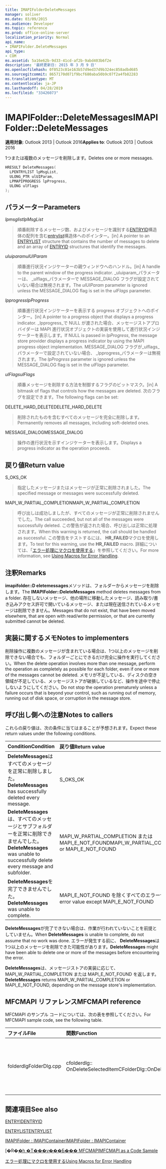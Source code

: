 ```yaml
---
title: IMAPIFolderDeleteMessages
manager: soliver
ms.date: 03/09/2015
ms.audience: Developer
ms.topic: reference
ms.prod: office-online-server
localization_priority: Normal
api_name:
- IMAPIFolder.DeleteMessages
api_type:
- COM
ms.assetid: 5a16e62b-9d33-41cd-af2b-9abd403b6f2e
description: '最終更新日: 2015 年 3 月 9 日'
ms.openlocfilehash: 0f0523c01e163b57d9ed37d9b324ec858adbd685
ms.sourcegitcommit: 8657170d071f9bcf680aba50b9c07f2a4fb82283
ms.translationtype: MT
ms.contentlocale: ja-JP
ms.lasthandoff: 04/28/2019
ms.locfileid: "33426073"
---
```

# <a name="imapifolderdeletemessages"></a><span data-ttu-id="ebf3a-103">IMAPIFolder::DeleteMessages</span><span class="sxs-lookup"><span data-stu-id="ebf3a-103">IMAPIFolder::DeleteMessages</span></span>

  
  
<span data-ttu-id="ebf3a-104">**適用対象**: Outlook 2013 | Outlook 2016</span><span class="sxs-lookup"><span data-stu-id="ebf3a-104">**Applies to**: Outlook 2013 | Outlook 2016</span></span> 
  
<span data-ttu-id="ebf3a-105">1つまたは複数のメッセージを削除します。</span><span class="sxs-lookup"><span data-stu-id="ebf3a-105">Deletes one or more messages.</span></span>
  
```cpp
HRESULT DeleteMessages(
  LPENTRYLIST lpMsgList,
  ULONG_PTR ulUIParam,
  LPMAPIPROGRESS lpProgress,
  ULONG ulFlags
);
```

## <a name="parameters"></a><span data-ttu-id="ebf3a-106">パラメーター</span><span class="sxs-lookup"><span data-stu-id="ebf3a-106">Parameters</span></span>

 <span data-ttu-id="ebf3a-107">_lpmsglist_</span><span class="sxs-lookup"><span data-stu-id="ebf3a-107">_lpMsgList_</span></span>
  
> <span data-ttu-id="ebf3a-108">順番削除するメッセージ数、およびメッセージを識別する[ENTRYID](entryid.md)構造体の配列を含む[entrylist](entrylist.md)構造体へのポインター。</span><span class="sxs-lookup"><span data-stu-id="ebf3a-108">[in] A pointer to an [ENTRYLIST](entrylist.md) structure that contains the number of messages to delete and an array of [ENTRYID](entryid.md) structures that identify the messages.</span></span> 
    
 <span data-ttu-id="ebf3a-109">_uluiparam_</span><span class="sxs-lookup"><span data-stu-id="ebf3a-109">_ulUIParam_</span></span>
  
> <span data-ttu-id="ebf3a-110">順番進行状況インジケーターの親ウィンドウへのハンドル。</span><span class="sxs-lookup"><span data-stu-id="ebf3a-110">[in] A handle to the parent window of the progress indicator.</span></span> <span data-ttu-id="ebf3a-111">_uluiparam_パラメーターは、 _ulflags_パラメーターで MESSAGE_DIALOG フラグが設定されていない場合は無視されます。</span><span class="sxs-lookup"><span data-stu-id="ebf3a-111">The  _ulUIParam_ parameter is ignored unless the MESSAGE_DIALOG flag is set in the  _ulFlags_ parameter.</span></span> 
    
 <span data-ttu-id="ebf3a-112">_lpprogress_</span><span class="sxs-lookup"><span data-stu-id="ebf3a-112">_lpProgress_</span></span>
  
> <span data-ttu-id="ebf3a-113">順番進行状況インジケーターを表示する progress オブジェクトへのポインター。</span><span class="sxs-lookup"><span data-stu-id="ebf3a-113">[in] A pointer to a progress object that displays a progress indicator.</span></span> <span data-ttu-id="ebf3a-114">_lpprogress_で NULL が渡された場合、メッセージストアプロバイダーは MAPI 進行状況オブジェクトの実装を使用して進行状況インジケーターを表示します。</span><span class="sxs-lookup"><span data-stu-id="ebf3a-114">If NULL is passed in  _lpProgress_, the message store provider displays a progress indicator by using the MAPI progress object implementation.</span></span> <span data-ttu-id="ebf3a-115">MESSAGE_DIALOG フラグが_ulflags_パラメーターで設定されていない場合、 _lpprogress_パラメーターは無視されます。</span><span class="sxs-lookup"><span data-stu-id="ebf3a-115">The  _lpProgress_ parameter is ignored unless the MESSAGE_DIALOG flag is set in the  _ulFlags_ parameter.</span></span> 
    
 <span data-ttu-id="ebf3a-116">_ulFlags_</span><span class="sxs-lookup"><span data-stu-id="ebf3a-116">_ulFlags_</span></span>
  
> <span data-ttu-id="ebf3a-117">順番メッセージを削除する方法を制御するフラグのビットマスク。</span><span class="sxs-lookup"><span data-stu-id="ebf3a-117">[in] A bitmask of flags that controls how the messages are deleted.</span></span> <span data-ttu-id="ebf3a-118">次のフラグを設定できます。</span><span class="sxs-lookup"><span data-stu-id="ebf3a-118">The following flags can be set:</span></span>
    
<span data-ttu-id="ebf3a-119">DELETE_HARD_DELETE</span><span class="sxs-lookup"><span data-stu-id="ebf3a-119">DELETE_HARD_DELETE</span></span>
  
> <span data-ttu-id="ebf3a-120">削除されたものを含むすべてのメッセージを完全に削除します。</span><span class="sxs-lookup"><span data-stu-id="ebf3a-120">Permanently removes all messages, including soft-deleted ones.</span></span>
    
<span data-ttu-id="ebf3a-121">MESSAGE_DIALOG</span><span class="sxs-lookup"><span data-stu-id="ebf3a-121">MESSAGE_DIALOG</span></span> 
  
> <span data-ttu-id="ebf3a-122">操作の進行状況を示すインジケーターを表示します。</span><span class="sxs-lookup"><span data-stu-id="ebf3a-122">Displays a progress indicator as the operation proceeds.</span></span>
    
## <a name="return-value"></a><span data-ttu-id="ebf3a-123">戻り値</span><span class="sxs-lookup"><span data-stu-id="ebf3a-123">Return value</span></span>

<span data-ttu-id="ebf3a-124">S_OK</span><span class="sxs-lookup"><span data-stu-id="ebf3a-124">S_OK</span></span> 
  
> <span data-ttu-id="ebf3a-125">指定したメッセージまたはメッセージが正常に削除されました。</span><span class="sxs-lookup"><span data-stu-id="ebf3a-125">The specified message or messages were successfully deleted.</span></span>
    
<span data-ttu-id="ebf3a-126">MAPI_W_PARTIAL_COMPLETION</span><span class="sxs-lookup"><span data-stu-id="ebf3a-126">MAPI_W_PARTIAL_COMPLETION</span></span> 
  
> <span data-ttu-id="ebf3a-127">呼び出しは成功しましたが、すべてのメッセージが正常に削除されませんでした。</span><span class="sxs-lookup"><span data-stu-id="ebf3a-127">The call succeeded, but not all of the messages were successfully deleted.</span></span> <span data-ttu-id="ebf3a-128">この警告が返された場合、呼び出しは正常に処理されます。</span><span class="sxs-lookup"><span data-stu-id="ebf3a-128">When this warning is returned, the call should be handled as successful.</span></span> <span data-ttu-id="ebf3a-129">この警告をテストするには、 **HR_FAILED**マクロを使用します。</span><span class="sxs-lookup"><span data-stu-id="ebf3a-129">To test for this warning, use the **HR_FAILED** macro.</span></span> <span data-ttu-id="ebf3a-130">詳細については、「[エラー処理にマクロを使用する](using-macros-for-error-handling.md)」を参照してください。</span><span class="sxs-lookup"><span data-stu-id="ebf3a-130">For more information, see [Using Macros for Error Handling](using-macros-for-error-handling.md).</span></span>
    
## <a name="remarks"></a><span data-ttu-id="ebf3a-131">注釈</span><span class="sxs-lookup"><span data-stu-id="ebf3a-131">Remarks</span></span>

<span data-ttu-id="ebf3a-132">**imapifolder::D eletemessages**メソッドは、フォルダーからメッセージを削除します。</span><span class="sxs-lookup"><span data-stu-id="ebf3a-132">The **IMAPIFolder::DeleteMessages** method deletes messages from a folder.</span></span> <span data-ttu-id="ebf3a-133">存在しないメッセージ、他の場所に移動したメッセージ、読み取り/書き込みアクセス許可で開いているメッセージ、または現在送信されているメッセージは削除できません。</span><span class="sxs-lookup"><span data-stu-id="ebf3a-133">Messages that do not exist, that have been moved elsewhere, that are open with read/write permission, or that are currently submitted cannot be deleted.</span></span> 
  
## <a name="notes-to-implementers"></a><span data-ttu-id="ebf3a-134">実装に関するメモ</span><span class="sxs-lookup"><span data-stu-id="ebf3a-134">Notes to implementers</span></span>

<span data-ttu-id="ebf3a-135">削除操作に複数のメッセージが含まれている場合は、1つ以上のメッセージを削除できない場合でも、フォルダーごとにできるだけ完全に操作を実行してください。</span><span class="sxs-lookup"><span data-stu-id="ebf3a-135">When the delete operation involves more than one message, perform the operation as completely as possible for each folder, even if one or more of the messages cannot be deleted.</span></span> <span data-ttu-id="ebf3a-136">メモリが不足している、ディスクの空き領域が不足している、メッセージストアが破損しているなど、操作を途中で停止しないようにしてください。</span><span class="sxs-lookup"><span data-stu-id="ebf3a-136">Do not stop the operation prematurely unless a failure occurs that is beyond your control, such as running out of memory, running out of disk space, or corruption in the message store.</span></span>
  
## <a name="notes-to-callers"></a><span data-ttu-id="ebf3a-137">呼び出し側への注意</span><span class="sxs-lookup"><span data-stu-id="ebf3a-137">Notes to callers</span></span>

<span data-ttu-id="ebf3a-138">これらの戻り値は、次の条件に当てはまることが予想されます。</span><span class="sxs-lookup"><span data-stu-id="ebf3a-138">Expect these return values under the following conditions.</span></span>
  
|<span data-ttu-id="ebf3a-139">**Condition**</span><span class="sxs-lookup"><span data-stu-id="ebf3a-139">**Condition**</span></span>|<span data-ttu-id="ebf3a-140">**戻り値**</span><span class="sxs-lookup"><span data-stu-id="ebf3a-140">**Return value**</span></span>|
|:-----|:-----|
|<span data-ttu-id="ebf3a-141">**DeleteMessages**はすべてのメッセージを正常に削除しました。</span><span class="sxs-lookup"><span data-stu-id="ebf3a-141">**DeleteMessages** has successfully deleted every message.</span></span>  <br/> |<span data-ttu-id="ebf3a-142">S_OK</span><span class="sxs-lookup"><span data-stu-id="ebf3a-142">S_OK</span></span>  <br/> |
|<span data-ttu-id="ebf3a-143">**DeleteMessages**は、すべてのメッセージとサブフォルダーを正常に削除できませんでした。</span><span class="sxs-lookup"><span data-stu-id="ebf3a-143">**DeleteMessages** was unable to successfully delete every message and subfolder.</span></span>  <br/> |<span data-ttu-id="ebf3a-144">MAPI_W_PARTIAL_COMPLETION または MAPI_E_NOT_FOUND</span><span class="sxs-lookup"><span data-stu-id="ebf3a-144">MAPI_W_PARTIAL_COMPLETION or MAPI_E_NOT_FOUND</span></span>  <br/> |
|<span data-ttu-id="ebf3a-145">**DeleteMessages**を完了できませんでした。</span><span class="sxs-lookup"><span data-stu-id="ebf3a-145">**DeleteMessages** was unable to complete.</span></span>  <br/> |<span data-ttu-id="ebf3a-146">MAPI_E_NOT_FOUND を除くすべてのエラー値</span><span class="sxs-lookup"><span data-stu-id="ebf3a-146">Any error value except MAPI_E_NOT_FOUND</span></span>  <br/> |
   
<span data-ttu-id="ebf3a-147">**DeleteMessages**が完了できない場合は、作業が行われていないことを前提としていません。</span><span class="sxs-lookup"><span data-stu-id="ebf3a-147">When **DeleteMessages** is unable to complete, do not assume that no work was done.</span></span> <span data-ttu-id="ebf3a-148">エラーが発生する前に、 **DeleteMessages**は1つ以上のメッセージを削除できた可能性があります。</span><span class="sxs-lookup"><span data-stu-id="ebf3a-148">**DeleteMessages** might have been able to delete one or more of the messages before encountering the error.</span></span> 
  
 <span data-ttu-id="ebf3a-149">**DeleteMessages**は、メッセージストアの実装に応じて、MAPI_W_PARTIAL_COMPLETION または MAPI_E_NOT_FOUND を返します。</span><span class="sxs-lookup"><span data-stu-id="ebf3a-149">**DeleteMessages** returns MAPI_W_PARTIAL_COMPLETION or MAPI_E_NOT_FOUND, depending on the message store's implementation.</span></span> 
  
## <a name="mfcmapi-reference"></a><span data-ttu-id="ebf3a-150">MFCMAPI リファレンス</span><span class="sxs-lookup"><span data-stu-id="ebf3a-150">MFCMAPI reference</span></span>

<span data-ttu-id="ebf3a-151">MFCMAPI のサンプル コードについては、次の表を参照してください。</span><span class="sxs-lookup"><span data-stu-id="ebf3a-151">For MFCMAPI sample code, see the following table.</span></span>
  
|<span data-ttu-id="ebf3a-152">**ファイル**</span><span class="sxs-lookup"><span data-stu-id="ebf3a-152">**File**</span></span>|<span data-ttu-id="ebf3a-153">**関数**</span><span class="sxs-lookup"><span data-stu-id="ebf3a-153">**Function**</span></span>|<span data-ttu-id="ebf3a-154">**コメント**</span><span class="sxs-lookup"><span data-stu-id="ebf3a-154">**Comment**</span></span>|
|:-----|:-----|:-----|
|<span data-ttu-id="ebf3a-155">folderdlg</span><span class="sxs-lookup"><span data-stu-id="ebf3a-155">FolderDlg.cpp</span></span>  <br/> |<span data-ttu-id="ebf3a-156">cfolderdlg:: OnDeleteSelectedItem</span><span class="sxs-lookup"><span data-stu-id="ebf3a-156">CFolderDlg::OnDeleteSelectedItem</span></span>  <br/> |<span data-ttu-id="ebf3a-157">mfcmapi は、 **imapifolder::D eletemessages**メソッドを使用して、指定されたメッセージを削除します。</span><span class="sxs-lookup"><span data-stu-id="ebf3a-157">MFCMAPI uses the **IMAPIFolder::DeleteMessages** method to delete the specified messages.</span></span>  <br/> |
   
## <a name="see-also"></a><span data-ttu-id="ebf3a-158">関連項目</span><span class="sxs-lookup"><span data-stu-id="ebf3a-158">See also</span></span>



[<span data-ttu-id="ebf3a-159">ENTRYID</span><span class="sxs-lookup"><span data-stu-id="ebf3a-159">ENTRYID</span></span>](entryid.md)
  
[<span data-ttu-id="ebf3a-160">ENTRYLIST</span><span class="sxs-lookup"><span data-stu-id="ebf3a-160">ENTRYLIST</span></span>](entrylist.md)
  
[<span data-ttu-id="ebf3a-161">IMAPIFolder : IMAPIContainer</span><span class="sxs-lookup"><span data-stu-id="ebf3a-161">IMAPIFolder : IMAPIContainer</span></span>](imapifolderimapicontainer.md)


<span data-ttu-id="ebf3a-162">[�R�[�h �T���v���Ƃ��� MFCMAPI](mfcmapi-as-a-code-sample.md)</span><span class="sxs-lookup"><span data-stu-id="ebf3a-162">[MFCMAPI as a Code Sample](mfcmapi-as-a-code-sample.md)</span></span>
  
[<span data-ttu-id="ebf3a-163">エラー処理にマクロを使用する</span><span class="sxs-lookup"><span data-stu-id="ebf3a-163">Using Macros for Error Handling</span></span>](using-macros-for-error-handling.md)


